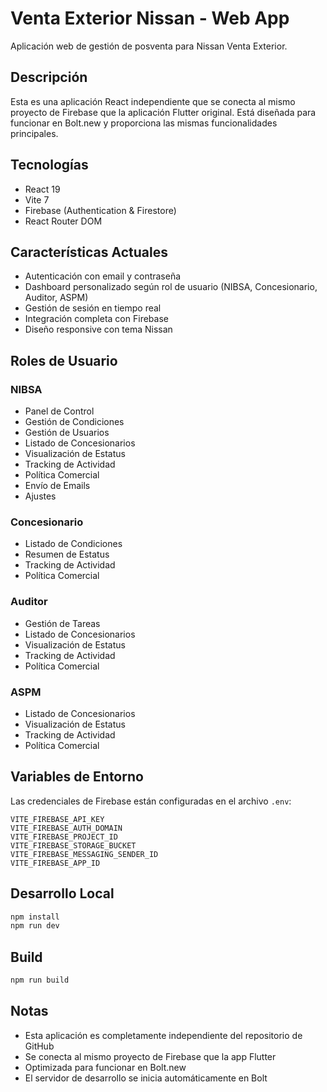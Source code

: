# Venta Exterior Nissan - Web App

Aplicación web de gestión de posventa para Nissan Venta Exterior.

## Descripción

Esta es una aplicación React independiente que se conecta al mismo proyecto de Firebase que la aplicación Flutter original. Está diseñada para funcionar en Bolt.new y proporciona las mismas funcionalidades principales.

## Tecnologías

- React 19
- Vite 7
- Firebase (Authentication & Firestore)
- React Router DOM

## Características Actuales

- Autenticación con email y contraseña
- Dashboard personalizado según rol de usuario (NIBSA, Concesionario, Auditor, ASPM)
- Gestión de sesión en tiempo real
- Integración completa con Firebase
- Diseño responsive con tema Nissan

## Roles de Usuario

### NIBSA
- Panel de Control
- Gestión de Condiciones
- Gestión de Usuarios
- Listado de Concesionarios
- Visualización de Estatus
- Tracking de Actividad
- Política Comercial
- Envío de Emails
- Ajustes

### Concesionario
- Listado de Condiciones
- Resumen de Estatus
- Tracking de Actividad
- Política Comercial

### Auditor
- Gestión de Tareas
- Listado de Concesionarios
- Visualización de Estatus
- Tracking de Actividad
- Política Comercial

### ASPM
- Listado de Concesionarios
- Visualización de Estatus
- Tracking de Actividad
- Política Comercial

## Variables de Entorno

Las credenciales de Firebase están configuradas en el archivo `.env`:

```
VITE_FIREBASE_API_KEY
VITE_FIREBASE_AUTH_DOMAIN
VITE_FIREBASE_PROJECT_ID
VITE_FIREBASE_STORAGE_BUCKET
VITE_FIREBASE_MESSAGING_SENDER_ID
VITE_FIREBASE_APP_ID
```

## Desarrollo Local

```bash
npm install
npm run dev
```

## Build

```bash
npm run build
```

## Notas

- Esta aplicación es completamente independiente del repositorio de GitHub
- Se conecta al mismo proyecto de Firebase que la app Flutter
- Optimizada para funcionar en Bolt.new
- El servidor de desarrollo se inicia automáticamente en Bolt
